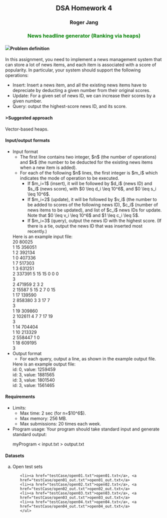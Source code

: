 

<body>
<!font face="¼Ð·¢Åé">

<center>
<h2>DSA Homework 4</h2>
<h3>Roger Jang</h3>
</center>


<h3 align=center><font color=green>News headline generator (Ranking via heaps)</font></h3>




<a name=problemDefinition></a>
<h4><img src="/jang/graphics/dots/redball.gif">Problem definition</h4>
<p>In this assignment, you need to implement a news management system that can store a lot of news items, and each item is associated with a score of popularity. In particular, your system should support the following operations:
<ul>
<li>Insert: Insert a news item, and all the existing news items have to depreciate by deducting a given number from their original scores.
<li>Update: For a given set of news ID, we can increase their scores by a given number.
<li>Query: output the highest-score news ID, and its score.
</ul>

<a name=suggestedApproach></a>
<h4>>Suggested approach</h4>
<p>Vector-based heaps.

<a name=inputOutputFormat></a>
<h4>Input/output formats</h4>
<ul>
<li>Input format
	<ul>
	<li>The first line contains two integer, $n$ (the number of operations) and $k$ (the number to be deducted for the existing news items when a new item is added).
	<li>For each of the following $n$ lines, the first integer is $m_i$ which indicates the mode of operation to be executed.
		<ul>
		<li>If $m_i=1$ (insert), it will be followed by $d_i$ (news ID) and $s_i$ (news score), with $0 \leq d_i \leq 10^6$, and $0 \leq s_i \leq 10^6$.
		<li>If $m_i=2$ (update), it will be followed by $v_i$ (the number to be added to scores of the following news ID), $c_i$ (number of news items to be updated), and list of $c_i$ news IDs for update. Note that $0 \leq v_i \leq 10^6$ and $1 \leq c_i \leq 5$. 
		<li>If $m_i=3$ (query), output the news ID with the highest score. (If there is a tie, output the news ID that was inserted most recently.)
		</ul>
	</ul>
	Here is an example input file:<br>
	20 80025<br>
1 15 356051<br>
1 2 392134<br>
1 0 407336<br>
1 7 517303<br>
1 3 631251<br>
2 337391 5 15 15 0 0 0<br>
3<br>
2 471959 2 3 2<br>
2 15587 5 15 2 7 0 15<br>
1 17 139590<br>
2 858380 3 3 17 7<br>
3<br>
1 19 309860<br>
2 102611 4 7 7 17 19<br>
3<br>
1 14 704404<br>
1 10 213329<br>
2 558447 1 0<br>
1 18 609195<br>
3<br>

<li>Output format
	<ul>
	<li>For each query, output a line, as shown in the example output file.
	</ul>
	Here is an example output file:<br>
id: 0, value: 1259459<br>
id: 3, value: 1881565<br>
id: 3, value: 1801540<br>
id: 3, value: 1561465<br>

</ul>

<a name=requirement></a>
<h4>Requirements</h4>
<ul>
<li>Limits:
	<ul>
	<li>Max time: 2 sec (for n=$10^6$).
	<li>Max memory: 256 MB.
	<li>Max submissions: 20 times each week.
	</ul>
<li>Program usage: Your program should take standard input and generate standard output:
<p>
	myProgram < input.txt > output.txt
	</p>
</ul>


<a name=dataset></a>
<h4>Datasets</h4>
<ol type=a>
<li>Open test sets
	<ul>

	<li><a href="testCase/open01.txt">open01.txt</a>, <a href="testCase/open01_out.txt">open01_out.txt</a>
	<li><a href="testCase/open02.txt">open02.txt</a>, <a href="testCase/open02_out.txt">open02_out.txt</a>
	<li><a href="testCase/open03.txt">open03.txt</a>, <a href="testCase/open03_out.txt">open03_out.txt</a>
	<li><a href="testCase/open04.txt">open04.txt</a>, <a href="testCase/open04_out.txt">open04_out.txt</a>
	</ul>
</ol>

</ol>


